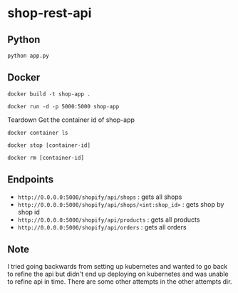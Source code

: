 # shop-rest-api

## Python
```
python app.py
```

## Docker

```
docker build -t shop-app .
```

```
docker run -d -p 5000:5000 shop-app
```

Teardown
Get the container id of shop-app
```
docker container ls
```

```
docker stop [container-id]
```

```
docker rm [container-id]
```


## Endpoints

- `http://0.0.0.0:5000/shopify/api/shops` : gets all shops 
- `http://0.0.0.0:5000/shopify/api/shops/<int:shop_id>` : gets shop by shop id
- `http://0.0.0.0:5000/shopify/api/products` : gets all products
- `http://0.0.0.0:5000/shopify/api/orders` : gets all orders 

## Note

I tried going backwards from setting up kubernetes and wanted to go back to refine the api but didn't end up deploying on 
kubernetes and was unable to refine api in time. There are some other attempts in the other attempts dir. 
